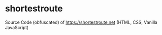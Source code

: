 # shortestroute
Source Code (obfuscated) of https://shortestroute.net (HTML, CSS, Vanilla JavaScript)
